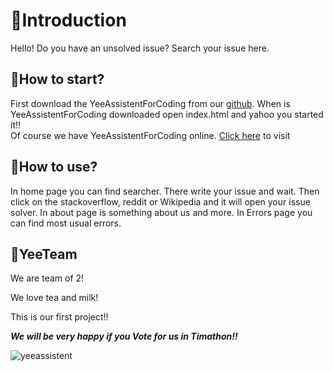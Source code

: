 
# 🦖Introduction
   Hello! Do you have an unsolved issue? Search your issue here.
   
## 🦕How to start?
   First download the YeeAssistentForCoding from our [github](https://github.com/yeesaurus/yeeassistentforcoding).
   When is YeeAssistentForCoding downloaded open index.html and yahoo you started it!!   
   Of course we have YeeAssistentForCoding online. [Click here](https://yeesaurus.github.io/yeeassistentforcoding/) to visit
   
## 🦕How to use?
  In home page you can find searcher. There write your issue and wait. Then click on the stackoverflow, reddit or Wikipedia and it will open your issue solver. In about page is something about us and more. In Errors page you can find most usual errors.

## 🦕YeeTeam
   We are team of 2!
   
   We love tea and milk!
   
   This is our first project!!
   
   ***We will be very happy if you Vote for us in Timathon!!***
   
   ![yeeassistent](https://user-images.githubusercontent.com/76060398/106174923-cd75c180-6195-11eb-9dda-d13eb348bfd7.png)
   
 

